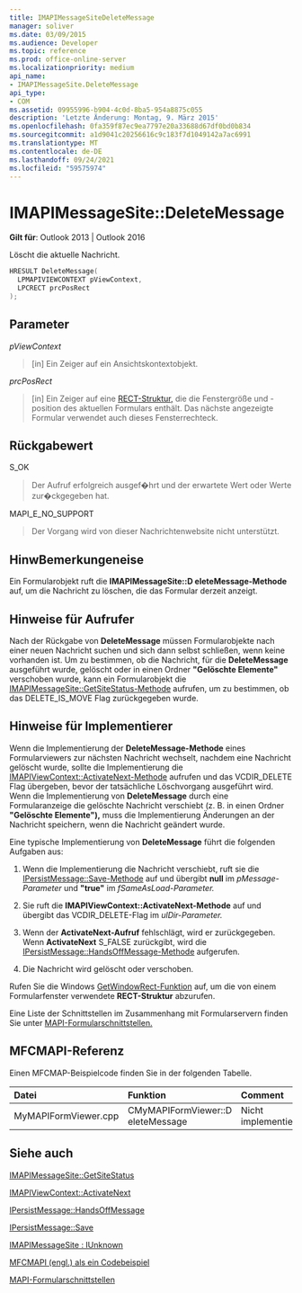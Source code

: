 ```yaml
---
title: IMAPIMessageSiteDeleteMessage
manager: soliver
ms.date: 03/09/2015
ms.audience: Developer
ms.topic: reference
ms.prod: office-online-server
ms.localizationpriority: medium
api_name:
- IMAPIMessageSite.DeleteMessage
api_type:
- COM
ms.assetid: 09955996-b904-4c0d-8ba5-954a8875c055
description: 'Letzte Änderung: Montag, 9. März 2015'
ms.openlocfilehash: 0fa359f87ec9ea7797e20a33688d67df0bd0b834
ms.sourcegitcommit: a1d9041c20256616c9c183f7d1049142a7ac6991
ms.translationtype: MT
ms.contentlocale: de-DE
ms.lasthandoff: 09/24/2021
ms.locfileid: "59575974"
---
```

# <a name="imapimessagesitedeletemessage"></a>IMAPIMessageSite::DeleteMessage

  
  
**Gilt für**: Outlook 2013 | Outlook 2016 
  
Löscht die aktuelle Nachricht.
  
```cpp
HRESULT DeleteMessage(
  LPMAPIVIEWCONTEXT pViewContext,
  LPCRECT prcPosRect
);
```

## <a name="parameters"></a>Parameter

 _pViewContext_
  
> [in] Ein Zeiger auf ein Ansichtskontextobjekt.
    
 _prcPosRect_
  
> [in] Ein Zeiger auf eine [RECT-Struktur,](https://msdn.microsoft.com/library/dd162897%28VS.85%29.aspx) die die Fenstergröße und -position des aktuellen Formulars enthält. Das nächste angezeigte Formular verwendet auch dieses Fensterrechteck. 
    
## <a name="return-value"></a>Rückgabewert

S_OK 
  
> Der Aufruf erfolgreich ausgef�hrt und der erwartete Wert oder Werte zur�ckgegeben hat.
    
MAPI_E_NO_SUPPORT 
  
> Der Vorgang wird von dieser Nachrichtenwebsite nicht unterstützt.
    
## <a name="remarks"></a>HinwBemerkungeneise

Ein Formularobjekt ruft die **IMAPIMessageSite::D eleteMessage-Methode** auf, um die Nachricht zu löschen, die das Formular derzeit anzeigt. 
  
## <a name="notes-to-callers"></a>Hinweise für Aufrufer

Nach der Rückgabe von **DeleteMessage** müssen Formularobjekte nach einer neuen Nachricht suchen und sich dann selbst schließen, wenn keine vorhanden ist. Um zu bestimmen, ob die Nachricht, für die **DeleteMessage** ausgeführt wurde, gelöscht oder in einen Ordner **"Gelöschte Elemente"** verschoben wurde, kann ein Formularobjekt die [IMAPIMessageSite::GetSiteStatus-Methode](imapimessagesite-getsitestatus.md) aufrufen, um zu bestimmen, ob das DELETE_IS_MOVE Flag zurückgegeben wurde. 
  
## <a name="notes-to-implementers"></a>Hinweise für Implementierer

Wenn die Implementierung der **DeleteMessage-Methode** eines Formularviewers zur nächsten Nachricht wechselt, nachdem eine Nachricht gelöscht wurde, sollte die Implementierung die [IMAPIViewContext::ActivateNext-Methode](imapiviewcontext-activatenext.md) aufrufen und das VCDIR_DELETE Flag übergeben, bevor der tatsächliche Löschvorgang ausgeführt wird. Wenn die Implementierung von **DeleteMessage** durch eine Formularanzeige die gelöschte Nachricht verschiebt (z. B. in einen Ordner **"Gelöschte Elemente"),** muss die Implementierung Änderungen an der Nachricht speichern, wenn die Nachricht geändert wurde. 
  
Eine typische Implementierung von **DeleteMessage** führt die folgenden Aufgaben aus: 
  
1. Wenn die Implementierung die Nachricht verschiebt, ruft sie die [IPersistMessage::Save-Methode](ipersistmessage-save.md) auf und übergibt **null** im _pMessage-Parameter_ und **"true"** im _fSameAsLoad-Parameter._ 
    
2. Sie ruft die **IMAPIViewContext::ActivateNext-Methode** auf und übergibt das VCDIR_DELETE-Flag im _ulDir-Parameter._ 
    
3. Wenn der **ActivateNext-Aufruf** fehlschlägt, wird er zurückgegeben. Wenn **ActivateNext** S_FALSE zurückgibt, wird die [IPersistMessage::HandsOffMessage-Methode](ipersistmessage-handsoffmessage.md) aufgerufen. 
    
4. Die Nachricht wird gelöscht oder verschoben.
    
Rufen Sie die Windows [GetWindowRect-Funktion](https://msdn.microsoft.com/library/ms633519) auf, um die von einem Formularfenster verwendete **RECT-Struktur** abzurufen. 
  
Eine Liste der Schnittstellen im Zusammenhang mit Formularservern finden Sie unter [MAPI-Formularschnittstellen.](mapi-form-interfaces.md)
  
## <a name="mfcmapi-reference"></a>MFCMAPI-Referenz

Einen MFCMAP-Beispielcode finden Sie in der folgenden Tabelle.
  
|**Datei**|**Funktion**|**Comment**|
|:-----|:-----|:-----|
|MyMAPIFormViewer.cpp  <br/> |CMyMAPIFormViewer::D eleteMessage  <br/> |Nicht implementiert.  <br/> |
   
## <a name="see-also"></a>Siehe auch



[IMAPIMessageSite::GetSiteStatus](imapimessagesite-getsitestatus.md)
  
[IMAPIViewContext::ActivateNext](imapiviewcontext-activatenext.md)
  
[IPersistMessage::HandsOffMessage](ipersistmessage-handsoffmessage.md)
  
[IPersistMessage::Save](ipersistmessage-save.md)
  
[IMAPIMessageSite : IUnknown](imapimessagesiteiunknown.md)


[MFCMAPI (engl.) als ein Codebeispiel](mfcmapi-as-a-code-sample.md)
  
[MAPI-Formularschnittstellen](mapi-form-interfaces.md)

